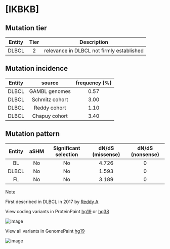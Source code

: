 # [IKBKB]

## Mutation tier

|Entity|Tier|Description                              |
|:------:|:----:|-----------------------------------------|
|DLBCL |2   |relevance in DLBCL not firmly established|
## Mutation incidence

|Entity|source        |frequency (%)|
|:------:|:--------------:|:-------------:|
|DLBCL |GAMBL genomes |0.57         |
|DLBCL |Schmitz cohort|3.00         |
|DLBCL |Reddy cohort  |1.10         |
|DLBCL |Chapuy cohort |3.40         |

## Mutation pattern

|Entity|aSHM|Significant selection|dN/dS (missense)|dN/dS (nonsense)|
|:------:|:----:|:---------------------:|:----------------:|:----------------:|
|BL    |No  |No                   |4.726           |0               |
|DLBCL |No  |No                   |1.593           |0               |
|FL    |No  |No                   |3.189           |0               |


> [!NOTE]
> First described in DLBCL in 2017 by [Reddy A](https://pubmed.ncbi.nlm.nih.gov/28985567)

View coding variants in ProteinPaint [hg19](https://www.bcgsc.ca/downloads/morinlab/GAMBL/test/genes/IKBKB_protein.html)  or [hg38](https://www.bcgsc.ca/downloads/morinlab/GAMBL/test/genes/IKBKB_protein_hg38.html)

![image](../../images/proteinpaint/IKBKB_NM_001556.svg)

View all variants in GenomePaint [hg19](https://www.bcgsc.ca/downloads/morinlab/GAMBL/test/genes/IKBKB.html)

![image](../../images/proteinpaint/IKBKB.svg)
